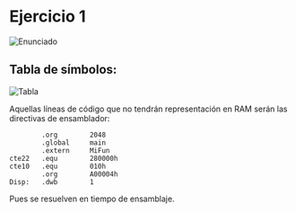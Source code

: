 # Ejercicio 1

![Enunciado](https://github.com/Lukas-De-Angelis-Riva/Estructura-Assembly/blob/master/Guia6/Ejercicio01/Enunciado.JPG)

## Tabla de símbolos:

![Tabla](https://github.com/Lukas-De-Angelis-Riva/Estructura-Assembly/blob/master/Guia6/Ejercicio01/Enunciado.JPG)

Aquellas líneas de código que no tendrán representación en RAM serán las directivas de ensamblador:

```assembly
		.org 		2048
		.global 	main
		.extern 	MiFun
cte22 	.equ 		280000h
cte10 	.equ 		010h
		.org 		A00004h
Disp: 	.dwb 		1
```

Pues se resuelven en tiempo de ensamblaje.